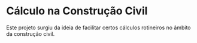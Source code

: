 
 # Cálculo na Construção Civil

Este projeto surgiu da ideia de facilitar certos cálculos rotineiros no âmbito da construção civil.
